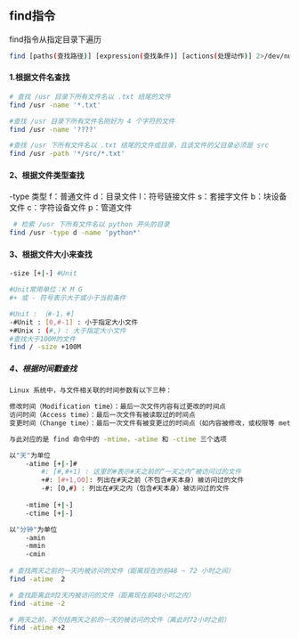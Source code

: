 ## find指令
find指令从指定目录下遍历
```bash
find [paths(查找路径)] [expression(查找条件)] [actions(处理动作)] 2>/dev/null
```
#### 1.根据文件名查找
```bash
# 查找 /usr 目录下所有文件名以 .txt 结尾的文件
find /usr -name '*.txt'

#查找 /usr 目录下所有文件名刚好为 4 个字符的文件
find /usr -name '????'

#查找 /usr 下所有文件名以 .txt 结尾的文件或目录，且该文件的父目录必须是 src
find /usr -path '*/src/*.txt'	

```
#### 2、根据文件类型查找
-type 类型
    f：普通文件
    d：目录文件
    l：符号链接文件
    s：套接字文件
    b：块设备文件
    c：字符设备文件
    p：管道文件
```bash
 # 检索 /usr 下所有文件名以 python 开头的目录
find /usr -type d -name 'python*'

```
#### 3、根据文件大小来查找


```bash
-size [+|-] #Unit

#Unit常用单位：K M G
#+ 或 - 符号表示大于或小于当前条件

#Unit : （#-1，#]
-#Unit : [0,#-1] : 小于指定大小文件
+#Unix : (#,) : 大于指定大小文件
#查找大于100M的文件
find / -size +100M 

``` 
##### 4、根据时间戳查找
```bash
Linux 系统中，与文件相关联的时间参数有以下三种：

修改时间（Modification time）：最后一次文件内容有过更改的时间点
访问时间（Access time）：最后一次文件有被读取过的时间点
变更时间（Change time）：最后一次文件有被变更过的时间点（如内容被修改，或权限等 metadata 被修改）

与此对应的是 find 命令中的 -mtime，-atime 和 -ctime 三个选项

以"天"为单位
    -atime [+|-]#
        #: [#,#+1) : 这里的#表示#天之前的“一天之内”被访问过的文件
        +#: [#+1,OO]: 列出在#天之前（不包含#天本身）被访问过的文件
        -#: [0,#) : 列出在#天之内（包含#天本身）被访问过的文件
        
    -mtime [+|-]
    -ctime [+|-]

以"分钟"为单位
    -amin
    -mmin
    -cmin
    
# 查找两天之前的一天内被访问的文件（距离现在的前48 ~ 72 小时之间）
find -atime  2 

# 查找距离此时2天内被访问的文件（距离现在前48小时之内）
find -atime -2 

# 两天之前，不包括两天之前的一天的被访问的文件（离此时72小时之前）
find -atime +2 

```